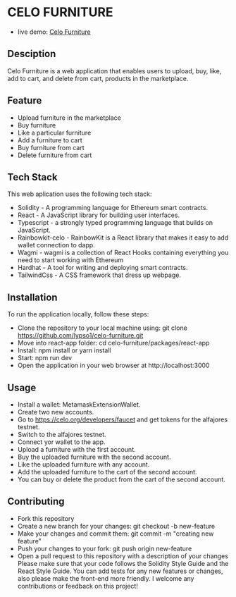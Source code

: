 # CELO FURNITURE
- live demo: [Celo Furniture](https://celo-furniture-react-app.vercel.app/)
![]()

## Desciption
Celo Furniture is a web application that enables users to upload, buy, like, add to cart, and delete from cart, products in the marketplace. 

## Feature
- Upload furniture in the marketplace
- Buy furniture
- Like a particular furniture
- Add a furniture to cart
- Buy furniture from cart
- Delete furniture from cart

## Tech Stack
This web aplication uses the following tech stack:
- Solidity - A programming language for Ethereum smart contracts.
- React - A JavaScript library for building user interfaces.
- Typescript - a strongly typed programming language that builds on JavaScript.
- Rainbowkit-celo - RainbowKit is a React library that makes it easy to add wallet connection to dapp.
- Wagmi - wagmi is a collection of React Hooks containing everything you need to start working with Ethereum
- Hardhat - A tool for writing and deploying smart contracts.
- TailwindCss - A CSS framework that dress up webpage.

## Installation
To run the application locally, follow these steps:

- Clone the repository to your local machine using: git clone https://github.com/lypso1/celo-furniture.git
- Move into react-app folder: cd celo-furniture/packages/react-app
- Install: npm install or yarn install
- Start: npm run dev
- Open the application in your web browser at http://localhost:3000

## Usage
- Install a wallet: MetamaskExtensionWallet.
- Create two new accounts.
- Go to https://celo.org/developers/faucet and get tokens for the alfajores testnet.
- Switch to the alfajores testnet.
- Connect yor wallet to the app.
- Upload a furniture with the first account.
- Buy the uploaded furniture with the second account.
- Like the uploaded furniture with any account.
- Add the uploaded furniture to the cart of the second account.
- You can buy or delete the product from the cart of the second account.

## Contributing
- Fork this repository
- Create a new branch for your changes: git checkout -b new-feature
- Make your changes and commit them: git commit -m "creating new feature"
- Push your changes to your fork: git push origin new-feature
- Open a pull request to this repository with a description of your changes
Please make sure that your code follows the Solidity Style Guide and the React Style Guide. You can add tests for any new features or changes, also please make the front-end more friendly. I welcome any contributions or feedback on this project!

